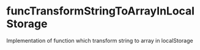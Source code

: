 # funcTransformStringToArrayInLocalStorage
Implementation of function which transform string to array in localStorage
